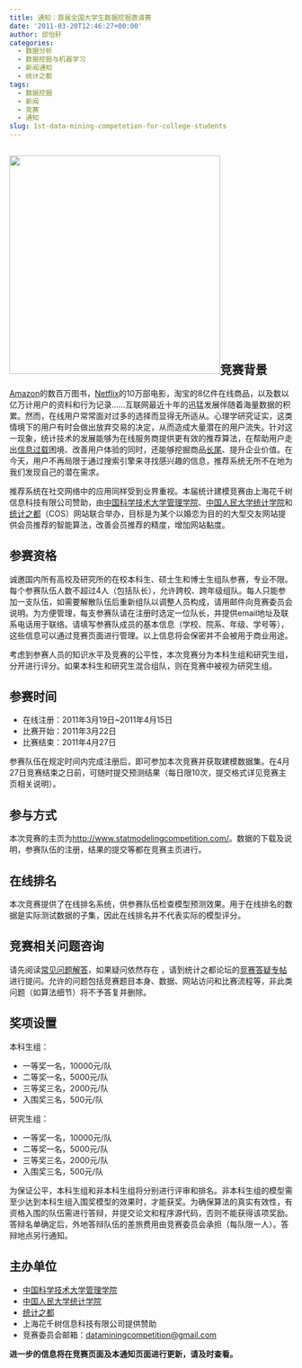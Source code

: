 ```yaml
---
title: 通知：首届全国大学生数据挖掘邀请赛
date: '2011-03-20T12:46:27+00:00'
author: 邱怡轩
categories:
  - 数据分析
  - 数据挖掘与机器学习
  - 新闻通知
  - 统计之都
tags:
  - 数据挖掘
  - 新闻
  - 竞赛
  - 通知
slug: 1st-data-mining-competetion-for-college-students
---
```


## [<img class="aligncenter size-full wp-image-3232" title="数据挖掘竞赛" src="https://cos.name/wp-content/uploads/2011/03/DataMiningCompetetion.png" alt="" width="375" height="389" srcset="https://cos.name/wp-content/uploads/2011/03/DataMiningCompetetion.png 375w, https://cos.name/wp-content/uploads/2011/03/DataMiningCompetetion-289x300.png 289w, https://cos.name/wp-content/uploads/2011/03/DataMiningCompetetion-40x40.png 40w" sizes="(max-width: 375px) 100vw, 375px" />](https://cos.name/wp-content/uploads/2011/03/DataMiningCompetetion.png)竞赛背景

<a href="http://www.yuanhuaibin.com/?p=727" target="_blank">Amazon</a>的数百万图书，<a href="http://en.wikipedia.org/wiki/Netflix_Prize" target="_blank">Netflix</a>的10万部电影，淘宝的8亿件在线商品，以及数以亿万计用户的资料和行为记录……互联网最近十年的迅猛发展伴随着海量数据的积累。然而，在线用户常常面对过多的选择而显得无所适从。心理学研究证实，这类情境下的用户有时会做出放弃交易的决定，从而造成大量潜在的用户流失。针对这一现象，统计技术的发展能够为在线服务商提供更有效的推荐算法，在帮助用户走出<a href="http://www.columbia.edu/%7Ess957/whenchoice.html" target="_blank">信息过载</a>困境、改善用户体验的同时，还能够挖掘商品<a href="http://en.wikipedia.org/wiki/Long_Tail" target="_blank">长尾</a>、提升企业价值。在今天，用户不再局限于通过搜索引擎来寻找感兴趣的信息，推荐系统无所不在地为我们发现自己的潜在需求。

推荐系统在社交网络中的应用同样受到业界重视。本届统计建模竞赛由上海花千树信息科技有限公司赞助，由<a href="http://stat.ustc.edu.cn/" target="_blank">中国科学技术大学管理学院</a>、<a href="http://stat.ruc.edu.cn/cn/" target="_blank">中国人民大学统计学院</a>和<a href="../" target="_blank">统计之都</a>（COS）网站联合举办，目标是为某个以婚恋为目的的大型交友网站提供会员推荐的智能算法，改善会员推荐的精度，增加网站黏度。

## 参赛资格

诚邀国内所有高校及研究所的在校本科生、硕士生和博士生组队参赛，专业不限。每个参赛队伍人数不超过4人（包括队长），允许跨校、跨年级组队。每人只能参加一支队伍，如需要解散队伍后重新组队以调整人员构成，请用邮件向竞赛委员会说明。为方便管理，每支参赛队请在注册时选定一位队长，并提供email地址及联系电话用于联络。请填写参赛队成员的基本信息（学校、院系、年级、学号等），这些信息可以通过竞赛页面进行管理。以上信息将会保密并不会被用于商业用途。

考虑到参赛人员的知识水平及竞赛的公平性，本次竞赛分为本科生组和研究生组，分开进行评分。如果本科生和研究生混合组队，则在竞赛中被视为研究生组。

## 参赛时间

  * 在线注册：2011年3月19日~2011年4月15日
  * 比赛开始：2011年3月22日
  * 比赛结束：2011年4月27日

参赛队伍在规定时间内完成注册后，即可参加本次竞赛并获取建模数据集。在4月27日竞赛结束之日前，可随时提交预测结果（每日限10次，提交格式详见竞赛主页相关说明）。

## 参与方式

本次竞赛的主页为<a href="http://www.statmodelingcompetition.com/" target="_blank">http://www.statmodelingcompetition.com/</a>。数据的下载及说明，参赛队伍的注册，结果的提交等都在竞赛主页进行。

## 在线排名

本次竞赛提供了在线排名系统，供参赛队伍检查模型预测效果。用于在线排名的数据是实际测试数据的子集，因此在线排名并不代表实际的模型评分。

## 竞赛相关问题咨询

请先阅读<a title="常见问题解答" href="http://www.statmodelingcompetition.com/faq.html" target="_blank">常见问题解答</a>，如果疑问依然存在 ，请到统计之都论坛的<a href="https://cos.name/cn/topic/103779" target="_blank">竞赛答疑专帖</a>进行提问。允许的问题包括竞赛题目本身、数据、网站访问和比赛流程等，非此类问题（如算法细节）将不予答复并删除。

## 奖项设置

本科生组：

  * 一等奖一名，10000元/队
  * 二等奖一名，5000元/队
  * 三等奖三名，2000元/队
  * 入围奖三名，500元/队

研究生组：

  * 一等奖一名，10000元/队
  * 二等奖一名，5000元/队
  * 三等奖三名，2000元/队
  * 入围奖三名，500元/队

为保证公平，本科生组和非本科生组将分别进行评审和排名。非本科生组的模型需至少达到本科生组入围奖模型的效果时，才能获奖。为确保算法的真实有效性，有资格入围的队伍需进行答辩，并提交论文和程序源代码，否则不能获得该项奖励。答辩名单确定后，外地答辩队伍的差旅费用由竞赛委员会承担（每队限一人）。答辩地点另行通知。

## 主办单位

  * <a href="http://stat.ustc.edu.cn/" target="_blank">中国科学技术大学管理学院</a>
  * <a href="http://stat.ruc.edu.cn/cn/" target="_blank">中国人民大学统计学院</a>
  * <a href="https://cos.name/" target="_blank">统计之都</a>
  * 上海花千树信息科技有限公司提供赞助
  * 竞赛委员会邮箱：<a href="mailto:dataminingcompetition@gmail.com" target="_blank">dataminingcompetition@gmail.com</a>

**进一步的信息将在竞赛页面及本通知页面进行更新，请及时查看。**

